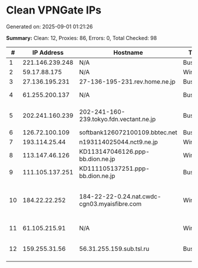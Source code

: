 # Clean VPNGate IPs
Generated on: 2025-09-01 01:21:26

**Summary:** Clean: 12, Proxies: 86, Errors: 0, Total Checked: 98

| # | IP Address | Hostname | Type | Country | Provider |
|---|------------|----------|------|---------|----------|
| 1 | 221.146.239.248 | N/A | Business | KR | Korea Telecom |
| 2 | 59.17.88.175 | N/A | Wireless | KR | Korea Telecom |
| 3 | 27.136.195.231 | 27-136-195-231.rev.home.ne.jp | Business | JP | JCOM Co., Ltd. |
| 4 | 61.255.200.137 | N/A | Business | KR | SK Broadband Co Ltd |
| 5 | 202.241.160.239 | 202-241-160-239.tokyo.fdn.vectant.ne.jp | Business | JP | ARTERIA Networks Corporation |
| 6 | 126.72.100.109 | softbank126072100109.bbtec.net | Business | JP | SoftBank Corp. |
| 7 | 193.114.25.44 | n193114025044.nct9.ne.jp | Wireless | JP | NCT CO.,LTD. |
| 8 | 113.147.46.126 | KD113147046126.ppp-bb.dion.ne.jp | Wireless | JP | KDDI CORPORATION |
| 9 | 111.105.137.251 | KD111105137251.ppp-bb.dion.ne.jp | Business | JP | KDDI CORPORATION |
| 10 | 184.22.22.252 | 184-22-22-0.24.nat.cwdc-cgn03.myaisfibre.com | Wireless | TH | ADVANCED WIRELESS NETWORK COMPANY LIMITED |
| 11 | 61.105.215.91 | N/A | Wireless | KR | SK Broadband Co Ltd |
| 12 | 159.255.31.56 | 56.31.255.159.sub.tsl.ru | Business | RU | LLC Teledyne Systems Limited |
